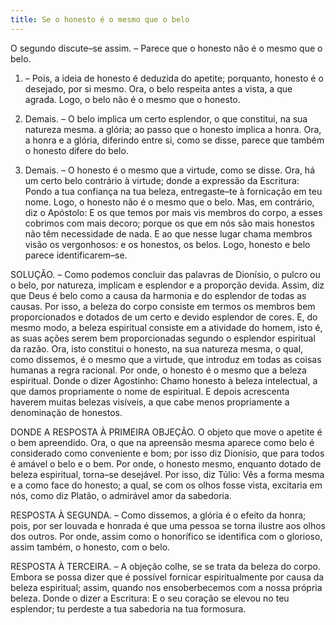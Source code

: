 ```yaml
---
title: Se o honesto é o mesmo que o belo
---
```


O segundo discute–se assim. – Parece que o honesto não é o mesmo que o belo.  

1. – Pois, a ideia de honesto é deduzida do apetite; porquanto, honesto é o desejado, por si mesmo. Ora, o belo respeita antes a vista, a que agrada. Logo, o belo não é o mesmo que o honesto.  

2. Demais. – O belo implica um certo esplendor, o que constitui, na sua natureza mesma. a glória; ao passo que o honesto implica a honra. Ora, a honra e a glória, diferindo entre si, como se disse, parece que também o honesto difere do belo.  

3. Demais. – O honesto é o mesmo que a virtude, como se disse. Ora, há um certo belo contrário à virtude; donde a expressão da Escritura: Pondo a tua confiança na tua beleza, entregaste–te à fornicação em teu nome. Logo, o honesto não é o mesmo que o belo.  Mas, em contrário, diz o Apóstolo: E os que temos por mais vis membros do corpo, a esses cobrimos com mais decoro; porque os que em nós são mais honestos não têm necessidade de nada. E ao que nesse lugar chama membros visão os vergonhosos: e os honestos, os belos. Logo, honesto e belo parece identificarem–se.  

SOLUÇÃO. – Como podemos concluir das palavras de Dionísio, o pulcro ou o belo, por natureza, implicam e esplendor e a proporção devida. Assim, diz que Deus é belo como a causa da harmonia e do esplendor de todas as causas. Por isso, a beleza do corpo consiste em termos os membros bem proporcionados e dotados de um certo e devido esplendor de cores. E, do mesmo modo, a beleza espiritual consiste em a atividade do homem, isto é, as suas ações serem bem proporcionadas segundo o esplendor espiritual da razão. Ora, isto constitui o honesto, na sua natureza mesma, o qual, como dissemos, é o mesmo que a virtude, que introduz em todas as coisas humanas a regra racional. Por onde, o honesto é o mesmo que a beleza espiritual. Donde o dizer Agostinho: Chamo honesto à beleza intelectual, a que damos propriamente o nome de espiritual. E depois acrescenta haverem muitas belezas visíveis, a que cabe menos propriamente a denominação de honestos.  

DONDE A RESPOSTA À PRIMEIRA OBJEÇÃO. O objeto que move o apetite é o bem apreendido. Ora, o que na apreensão mesma aparece como belo é considerado como conveniente e bom; por isso diz Dionísio, que para todos é amável o belo e o bem. Por onde, o honesto mesmo, enquanto dotado de beleza espiritual, torna–se desejável. Por isso, diz Túlio: Vês a forma mesma e a como face do honesto; a qual, se com os olhos fosse vista, excitaria em nós, como diz Platão, o admirável amor da sabedoria.  

RESPOSTA À SEGUNDA. – Como dissemos, a glória é o efeito da honra; pois, por ser louvada e honrada é que uma pessoa se torna ilustre aos olhos dos outros. Por onde, assim como o honorífico se identifica com o glorioso, assim também, o honesto, com o belo. 

RESPOSTA À TERCEIRA. – A objeção colhe, se se trata da beleza do corpo. Embora se possa dizer que é possível fornicar espiritualmente por causa da beleza espiritual; assim, quando nos ensoberbecemos com a nossa própria beleza. Donde o dizer a Escritura: E o seu coração se elevou no teu esplendor; tu perdeste a tua sabedoria na tua formosura.